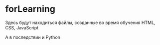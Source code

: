 # forLearning
Здесь будут находиться файлы, созданные во время обучения
HTML, CSS, JavaScript

А в последствии и Python
